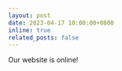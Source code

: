 ```yaml
---
layout: post
date: 2023-04-17 10:00:00+0800
inline: true
related_posts: false
---
```


Our website is online!
